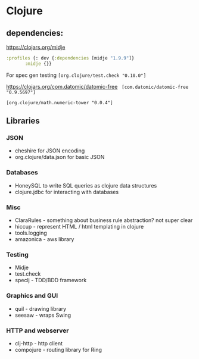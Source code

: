 # Clojure

## dependencies:

https://clojars.org/midje
```clj
:profiles {: dev {:dependencies [midje "1.9.9"]}
	   :midje {}}
```

For spec gen testing
`[org.clojure/test.check "0.10.0"]`

https://clojars.org/com.datomic/datomic-free
` [com.datomic/datomic-free "0.9.5697"]`

`[org.clojure/math.numeric-tower "0.0.4"]`

## Libraries
### JSON
* cheshire for JSON encoding
* org.clojure/data.json for basic JSON

### Databases
* HoneySQL to write SQL queries as clojure data structures
* clojure.jdbc for interacting with databases

### Misc
* ClaraRules - something about business rule abstraction? not super clear
* hiccup - represent HTML / html templating in clojure
* tools.logging
* amazonica - aws library

### Testing
* Midje
* test.check
* speclj - TDD/BDD framework

### Graphics and GUI
* quil - drawing library
* seesaw - wraps Swing

### HTTP and webserver
* clj-http - http client
* compojure - routing library for Ring

